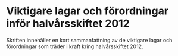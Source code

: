 # Viktigare lagar och förordningar inför halvårsskiftet 2012

Skriften innehåller en kort sammanfattning av de viktigare lagar och förordningar som träder i kraft kring halvårsskiftet 2012.
